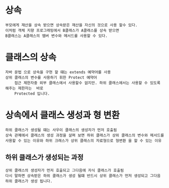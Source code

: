 
# 상속

    부모에게 재산을 상속 받으면 상속받은 재산을 자신의 것으로 사용 할수 있다.
    이처럼 객체 지향 프로그래밍에서 B클래스가 A클래스를 상속 받으면 
    B클래스는 A클래스의 멤버 변수와 메서드를 사용할 수 있다.


# 클래스의 상속

    자바 문법 으로 상속을 구현 할 떄는 extends 예약어를 사용
    상위 클래스의 변수를 사용하기 휘한 Protect 예약어
        접근 제한자중 외부 클래스에서 사용할수 없지만. 하위 클래스에서는 사용할 수 있도록 해주는 제한자는  바로 
        Protected 입니다.

# 상속에서 클래스 생성과 형 변환
    하위 클래스가 생성될 떄는 사우이 클래스의 생성자가 먼저 호출됨
    상속 관꼐에서 클래스의 생성 과정을 살펴 보면 하위 클래스가 상위 클래스의 변수와 메서드를 사용할 수 있는 이유와 하위 크래스가 상위 클래스의 자료형으로 형변환 을 할 수 있는 이유


## 하위 클래스가 생성되는 과정

    상위 클래스의 생성자가 먼저 호출되고 그다음에 자식 클래스가 호출됨
    다시 말하면 상속받은 하위 클래스가 생성 될떄 반드시 상위 클래스가 먼저 생성되고 그다음 하위 클래스가 생성 됩니다.




    